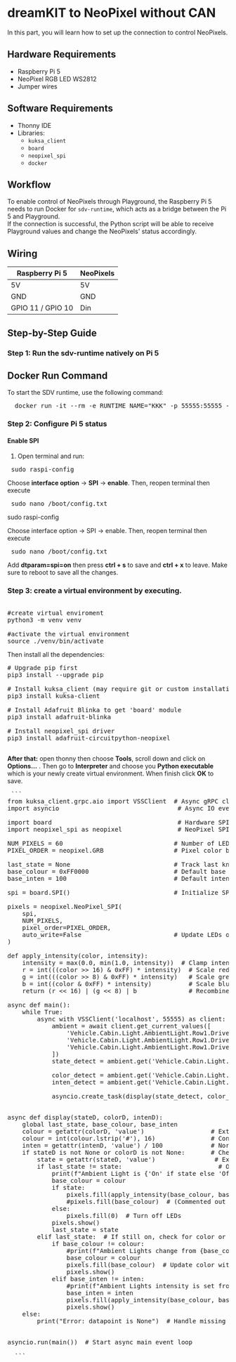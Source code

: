 # dreamKIT to NeoPixel without CAN

In this part, you will learn how to set up the connection to control NeoPixels.


## Hardware Requirements

- Raspberry Pi 5
- NeoPixel RGB LED WS2812
- Jumper wires

## Software Requirements

- Thonny IDE
- Libraries:
  - `kuksa_client`
  - `board`
  - `neopixel_spi`
  - `docker`


## Workflow

To enable control of NeoPixels through Playground, the Raspberry Pi 5 needs to run Docker for `sdv-runtime`, which acts as a bridge between the Pi 5 and Playground.  
If the connection is successful, the Python script will be able to receive Playground values and change the NeoPixels' status accordingly.


## Wiring

| Raspberry Pi 5   | NeoPixels        |
| ---------------- | ---------------- |
| 5V               | 5V               |
| GND              | GND              |
| GPIO 11 / GPIO 10| Din              |


## Step-by-Step Guide

### Step 1: Run the sdv-runtime natively on Pi 5

## Docker Run Command

To start the SDV runtime, use the following command:

<pre>  docker run -it --rm -e RUNTIME_NAME="KKK" -p 55555:55555 --name sdv-runtime ghcr.io/eclipse-autowrx/sdv-runtime:latest  </pre>


### Step 2: Configure Pi 5 status

#### Enable SPI

1. Open terminal and run:

<pre> sudo raspi-config </pre>

Choose **interface option** -> **SPI** -> **enable**.
Then, reopen terminal then execute

<pre> sudo nano /boot/config.txt </pre>

sudo raspi-config

Choose interface option -> SPI -> enable.
Then, reopen terminal then execute

<pre> sudo nano /boot/config.txt </pre>
 
Add **dtparam=spi=on** then press **ctrl + s** to save and **ctrl + x** to leave.
Make sure to reboot to save all the changes.

### Step 3: create a virtual environment by executing.

<pre>  
#create virtual enviroment         
python3 -m venv venv               

#activate the virtual environment  
source ./venv/bin/activate         
</pre>

Then install all the dependencies:

<pre>
# Upgrade pip first 
pip3 install --upgrade pip 

# Install kuksa_client (may require git or custom installation if not on PyPI) 
pip3 install kuksa-client 
  
# Install Adafruit Blinka to get 'board' module 
pip3 install adafruit-blinka 

# Install neopixel_spi driver
pip3 install adafruit-circuitpython-neopixel 
  
</pre>

**After that:** open thonny then choose **Tools**, scroll down and click on **Options…** . Then go to **Interpreter** and choose you **Python executable** which is your newly create virtual environment. When finish click **OK** to save.

<pre> ```
from kuksa_client.grpc.aio import VSSClient  # Async gRPC client for KUKSA.val vehicle server
import asyncio                                # Async IO event loop

import board                                  # Hardware SPI interface on Raspberry Pi
import neopixel_spi as neopixel               # NeoPixel SPI driver

NUM_PIXELS = 60                              # Number of LEDs in the NeoPixel strip
PIXEL_ORDER = neopixel.GRB                   # Pixel color byte order (Green-Red-Blue)

last_state = None                            # Track last known ambient light state (on/off)
base_colour = 0xFF0000                       # Default base color (red) as 24-bit integer
base_inten = 100                             # Default intensity value (percentage)

spi = board.SPI()                            # Initialize SPI bus

pixels = neopixel.NeoPixel_SPI(
    spi,
    NUM_PIXELS,
    pixel_order=PIXEL_ORDER,
    auto_write=False                         # Update LEDs only when show() is called
)

def apply_intensity(color, intensity):
    intensity = max(0.0, min(1.0, intensity))  # Clamp intensity between 0.0 and 1.0
    r = int(((color >> 16) & 0xFF) * intensity)  # Scale red channel by intensity
    g = int(((color >> 8) & 0xFF) * intensity)   # Scale green channel by intensity
    b = int((color & 0xFF) * intensity)          # Scale blue channel by intensity
    return (r << 16) | (g << 8) | b              # Recombine channels into 24-bit color int

async def main():
    while True: 
        async with VSSClient('localhost', 55555) as client:  # Connect to KUKSA server
            ambient = await client.get_current_values([      # Request multiple datapoints
                'Vehicle.Cabin.Light.AmbientLight.Row1.DriverSide.IsLightOn',
                'Vehicle.Cabin.Light.AmbientLight.Row1.DriverSide.Color',
                'Vehicle.Cabin.Light.AmbientLight.Row1.DriverSide.Intensity'
            ])
            state_detect = ambient.get('Vehicle.Cabin.Light.AmbientLight.Row1.DriverSide.IsLightOn')  # Get on/off state
            
            color_detect = ambient.get('Vehicle.Cabin.Light.AmbientLight.Row1.DriverSide.Color')      # Get color value
            inten_detect = ambient.get('Vehicle.Cabin.Light.AmbientLight.Row1.DriverSide.Intensity')  # Get intensity value
        
            asyncio.create_task(display(state_detect, color_detect, inten_detect))  # Run display update asynchronously
           
            
async def display(stateD, colorD, intenD):
    global last_state, base_colour, base_inten
    colour = getattr(colorD, 'value')                  # Extract color hex string (e.g. '#FF0000')
    colour = int(colour.lstrip('#'), 16)               # Convert hex string to integer
    inten = getattr(intenD, 'value') / 100             # Normalize intensity to 0.0-1.0
    if stateD is not None or colorD is not None:       # Check datapoints are valid
        state = getattr(stateD, 'value')                # Extract boolean on/off state
        if last_state != state:                          # Only update if state changed
            print(f"Ambient Light is {'On' if state else 'Off'}")
            base_colour = colour
            if state:
                pixels.fill(apply_intensity(base_colour, base_inten))  # Fill LEDs with adjusted color
                #pixels.fill(base_colour)  # (Commented out alternative: fill without intensity)
            else:
                pixels.fill(0)  # Turn off LEDs
            pixels.show()
            last_state = state
        elif last_state:  # If still on, check for color or intensity changes
            if base_colour != colour:
                #print(f"Ambient Lights change from {base_colour} to {colour}")
                base_colour = colour
                pixels.fill(base_colour)  # Update color without intensity adjustment
                pixels.show()
            elif base_inten != inten:
                #print(f"Ambient Lights intensity is set from {base_inten} to {inten}")
                base_inten = inten
                pixels.fill(apply_intensity(base_colour, base_inten))  # Update color with new intensity
                pixels.show()
    else:
        print("Error: datapoint is None")  # Handle missing datapoints gracefully


asyncio.run(main())  # Start async main event loop

  ```
</pre>
